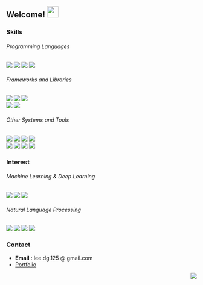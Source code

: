 ## Welcome! <img src="https://camo.githubusercontent.com/e8e7b06ecf583bc040eb60e44eb5b8e0ecc5421320a92929ce21522dbc34c891/68747470733a2f2f6d656469612e67697068792e636f6d2f6d656469612f6876524a434c467a6361737252346961377a2f67697068792e676966" height=30/>

### Skills
###### Programming Languages
<a href="https://github.com/oneonlee/Python" target="_blank"><img src="https://img.shields.io/badge/-Python-000000?style=flat&logo=Python"/></a>
<img src="https://img.shields.io/badge/-C-000000?style=flat&logo=C"/>
<a href="https://github.com/oneonlee/Computer-Science/tree/main/1.%20OOP" target="_blank"><img src="https://img.shields.io/badge/-C++-000000?style=flat&logo=C%2B%2B"/></a>
<a href="https://sapphire-duchess-70c.notion.site/9241d8b531d44f06aea609dcb05893c1?v=6a90fa6c830f4aa3bbc4aedd5ddb7a82" target="_blank"><img src="https://img.shields.io/badge/-JavaScript-000000?style=flat&logo=JavaScript"/></a>
###### Frameworks and Libraries
<a href="https://github.com/oneonlee/PyTorch-tutorial" target="_blank"><img src="https://img.shields.io/badge/-PyTorch-000000?style=flat&logo=PyTorch"/></a>
<img src="https://img.shields.io/badge/-Keras-000000?style=flat&logo=Keras"/>
<img src="https://img.shields.io/badge/-Tensorflow-000000?style=flat&logo=Tensorflow"/>
<br>
<a href="https://konlpy.org/en/latest/" target="_blank"><img src="https://img.shields.io/badge/-KoNLPy-000000?style=flat"/></a>
<a href="https://github.com/oneonlee/OpenCV-Python" target="_blank"><img src="https://img.shields.io/badge/-OpenCV-000000?style=flat&logo=OpenCV"/></a>
###### Other Systems and Tools
<a href="https://github.com/oneonlee/Computer-Science/tree/main/4.%20Database%20System" target="_blank"><img src="https://img.shields.io/badge/-MySQL-000000?style=flat&logo=MySQL&logoColor=white"/></a>
<img src="https://img.shields.io/badge/Git-black?style=flat-square&logo=Git&logoColor=red"/>
<a href="https://github.com/oneonlee/Computer-Science/tree/main/4.%20System%20Programming" target="_blank"><img src="https://img.shields.io/badge/-Linux-000000?style=flat&logo=Linux"/></a>
<img src="https://img.shields.io/badge/-Arudino-000000?style=flat&logo=Arduino"/>
<br>
<img src="https://img.shields.io/badge/Markdown-black?style=flat-square&logo=Markdown&logoColor=white"/>
<img src="https://img.shields.io/badge/-Jupyter-000000?style=flat&logo=Jupyter"/>
<img src="https://img.shields.io/badge/-Anaconda-000000?style=flat&logo=Anaconda"/>
<img src="https://img.shields.io/badge/LaTeX-black?style=flat-square&logo=Latex&logoColor=purple"/> 

### Interest
###### Machine Learning & Deep Learning
<img src="https://img.shields.io/badge/-Transformers based Models-000000?style=flat"/></a>
<img src="https://img.shields.io/badge/-Data Science-000000?style=flat"/></a>
<img src="https://img.shields.io/badge/-Computer Vision-000000?style=flat"/>
###### Natural Language Processing
<img src="https://img.shields.io/badge/-BERT-000000?style=flat"/></a>
<img src="https://img.shields.io/badge/-Named Entity Recognition-000000?style=flat"/></a>
<img src="https://img.shields.io/badge/-Keyword Extraction-000000?style=flat"/></a>
<img src="https://img.shields.io/badge/-Korean Text Processing-000000?style=flat"/></a>

### Contact
- **Email** : lee.dg.125 @ gmail.com
- [Portfolio](https://sites.google.com/view/lee-dg/)
  
<div align=right>
  <a href="https://hits.seeyoufarm.com"><img src="https://hits.seeyoufarm.com/api/count/incr/badge.svg?url=https%3A%2F%2Fgithub.com%2Foneonlee%2Fhit-counter&count_bg=%231F367B&title_bg=%23000000&icon=&icon_color=%23E7E7E7&title=Today&edge_flat=false"/></a>
</div>
